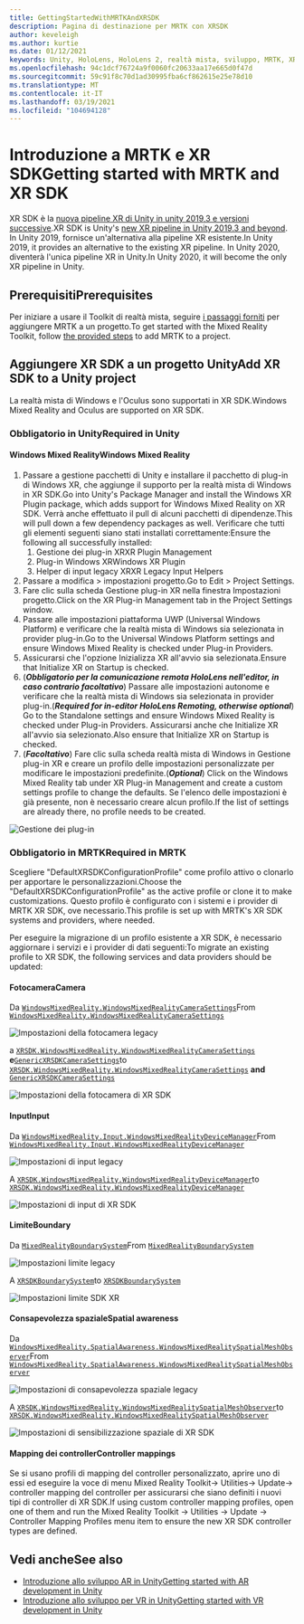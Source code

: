 ```yaml
---
title: GettingStartedWithMRTKAndXRSDK
description: Pagina di destinazione per MRTK con XRSDK
author: keveleigh
ms.author: kurtie
ms.date: 01/12/2021
keywords: Unity, HoloLens, HoloLens 2, realtà mista, sviluppo, MRTK, XRSDK,
ms.openlocfilehash: 94c1dcf76724a9f0060fc20633aa17e665d0f47d
ms.sourcegitcommit: 59c91f8c70d1ad30995fba6cf862615e25e78d10
ms.translationtype: MT
ms.contentlocale: it-IT
ms.lasthandoff: 03/19/2021
ms.locfileid: "104694128"
---
```

# <a name="getting-started-with-mrtk-and-xr-sdk"></a><span data-ttu-id="8f694-104">Introduzione a MRTK e XR SDK</span><span class="sxs-lookup"><span data-stu-id="8f694-104">Getting started with MRTK and XR SDK</span></span>

<span data-ttu-id="8f694-105">XR SDK è la [nuova pipeline XR di Unity in unity 2019,3 e versioni successive](https://blogs.unity3d.com/2020/01/24/unity-xr-platform-updates/).</span><span class="sxs-lookup"><span data-stu-id="8f694-105">XR SDK is Unity's [new XR pipeline in Unity 2019.3 and beyond](https://blogs.unity3d.com/2020/01/24/unity-xr-platform-updates/).</span></span> <span data-ttu-id="8f694-106">In Unity 2019, fornisce un'alternativa alla pipeline XR esistente.</span><span class="sxs-lookup"><span data-stu-id="8f694-106">In Unity 2019, it provides an alternative to the existing XR pipeline.</span></span> <span data-ttu-id="8f694-107">In Unity 2020, diventerà l'unica pipeline XR in Unity.</span><span class="sxs-lookup"><span data-stu-id="8f694-107">In Unity 2020, it will become the only XR pipeline in Unity.</span></span>

## <a name="prerequisites"></a><span data-ttu-id="8f694-108">Prerequisiti</span><span class="sxs-lookup"><span data-stu-id="8f694-108">Prerequisites</span></span>

<span data-ttu-id="8f694-109">Per iniziare a usare il Toolkit di realtà mista, seguire [i passaggi forniti](../WelcomeToMRTK.md) per aggiungere MRTK a un progetto.</span><span class="sxs-lookup"><span data-stu-id="8f694-109">To get started with the Mixed Reality Toolkit, follow [the provided steps](../WelcomeToMRTK.md) to add MRTK to a project.</span></span>

## <a name="add-xr-sdk-to-a-unity-project"></a><span data-ttu-id="8f694-110">Aggiungere XR SDK a un progetto Unity</span><span class="sxs-lookup"><span data-stu-id="8f694-110">Add XR SDK to a Unity project</span></span>

<span data-ttu-id="8f694-111">La realtà mista di Windows e l'Oculus sono supportati in XR SDK.</span><span class="sxs-lookup"><span data-stu-id="8f694-111">Windows Mixed Reality and Oculus are supported on XR SDK.</span></span>

### <a name="required-in-unity"></a><span data-ttu-id="8f694-112">Obbligatorio in Unity</span><span class="sxs-lookup"><span data-stu-id="8f694-112">Required in Unity</span></span>

#### <a name="windows-mixed-reality"></a><span data-ttu-id="8f694-113">Windows Mixed Reality</span><span class="sxs-lookup"><span data-stu-id="8f694-113">Windows Mixed Reality</span></span>

1. <span data-ttu-id="8f694-114">Passare a gestione pacchetti di Unity e installare il pacchetto di plug-in di Windows XR, che aggiunge il supporto per la realtà mista di Windows in XR SDK.</span><span class="sxs-lookup"><span data-stu-id="8f694-114">Go into Unity's Package Manager and install the Windows XR Plugin package, which adds support for Windows Mixed Reality on XR SDK.</span></span> <span data-ttu-id="8f694-115">Verrà anche effettuato il pull di alcuni pacchetti di dipendenze.</span><span class="sxs-lookup"><span data-stu-id="8f694-115">This will pull down a few dependency packages as well.</span></span> <span data-ttu-id="8f694-116">Verificare che tutti gli elementi seguenti siano stati installati correttamente:</span><span class="sxs-lookup"><span data-stu-id="8f694-116">Ensure the following all successfully installed:</span></span>
   1. <span data-ttu-id="8f694-117">Gestione dei plug-in XR</span><span class="sxs-lookup"><span data-stu-id="8f694-117">XR Plugin Management</span></span>
   1. <span data-ttu-id="8f694-118">Plug-in Windows XR</span><span class="sxs-lookup"><span data-stu-id="8f694-118">Windows XR Plugin</span></span>
   1. <span data-ttu-id="8f694-119">Helper di input legacy XR</span><span class="sxs-lookup"><span data-stu-id="8f694-119">XR Legacy Input Helpers</span></span>
1. <span data-ttu-id="8f694-120">Passare a modifica > impostazioni progetto.</span><span class="sxs-lookup"><span data-stu-id="8f694-120">Go to Edit > Project Settings.</span></span>
1. <span data-ttu-id="8f694-121">Fare clic sulla scheda Gestione plug-in XR nella finestra Impostazioni progetto.</span><span class="sxs-lookup"><span data-stu-id="8f694-121">Click on the XR Plug-in Management tab in the Project Settings window.</span></span>
1. <span data-ttu-id="8f694-122">Passare alle impostazioni piattaforma UWP (Universal Windows Platform) e verificare che la realtà mista di Windows sia selezionata in provider plug-in.</span><span class="sxs-lookup"><span data-stu-id="8f694-122">Go to the Universal Windows Platform settings and ensure Windows Mixed Reality is checked under Plug-in Providers.</span></span>
1. <span data-ttu-id="8f694-123">Assicurarsi che l'opzione Inizializza XR all'avvio sia selezionata.</span><span class="sxs-lookup"><span data-stu-id="8f694-123">Ensure that Initialize XR on Startup is checked.</span></span>
1. <span data-ttu-id="8f694-124">(**_Obbligatorio per la comunicazione remota HoloLens nell'editor, in caso contrario facoltativo_**) Passare alle impostazioni autonome e verificare che la realtà mista di Windows sia selezionata in provider plug-in.</span><span class="sxs-lookup"><span data-stu-id="8f694-124">(**_Required for in-editor HoloLens Remoting, otherwise optional_**) Go to the Standalone settings and ensure Windows Mixed Reality is checked under Plug-in Providers.</span></span> <span data-ttu-id="8f694-125">Assicurarsi anche che Initialize XR all'avvio sia selezionato.</span><span class="sxs-lookup"><span data-stu-id="8f694-125">Also ensure that Initialize XR on Startup is checked.</span></span>
1. <span data-ttu-id="8f694-126">(**_Facoltativo_**) Fare clic sulla scheda realtà mista di Windows in Gestione plug-in XR e creare un profilo delle impostazioni personalizzate per modificare le impostazioni predefinite.</span><span class="sxs-lookup"><span data-stu-id="8f694-126">(**_Optional_**) Click on the Windows Mixed Reality tab under XR Plug-in Management and create a custom settings profile to change the defaults.</span></span> <span data-ttu-id="8f694-127">Se l'elenco delle impostazioni è già presente, non è necessario creare alcun profilo.</span><span class="sxs-lookup"><span data-stu-id="8f694-127">If the list of settings are already there, no profile needs to be created.</span></span>

![Gestione dei plug-in](../features/images/xrsdk/PluginManagement.png)

### <a name="required-in-mrtk"></a><span data-ttu-id="8f694-129">Obbligatorio in MRTK</span><span class="sxs-lookup"><span data-stu-id="8f694-129">Required in MRTK</span></span>

<span data-ttu-id="8f694-130">Scegliere "DefaultXRSDKConfigurationProfile" come profilo attivo o clonarlo per apportare le personalizzazioni.</span><span class="sxs-lookup"><span data-stu-id="8f694-130">Choose the "DefaultXRSDKConfigurationProfile" as the active profile or clone it to make customizations.</span></span> <span data-ttu-id="8f694-131">Questo profilo è configurato con i sistemi e i provider di MRTK XR SDK, ove necessario.</span><span class="sxs-lookup"><span data-stu-id="8f694-131">This profile is set up with MRTK's XR SDK systems and providers, where needed.</span></span>

<span data-ttu-id="8f694-132">Per eseguire la migrazione di un profilo esistente a XR SDK, è necessario aggiornare i servizi e i provider di dati seguenti:</span><span class="sxs-lookup"><span data-stu-id="8f694-132">To migrate an existing profile to XR SDK, the following services and data providers should be updated:</span></span>

#### <a name="camera"></a><span data-ttu-id="8f694-133">Fotocamera</span><span class="sxs-lookup"><span data-stu-id="8f694-133">Camera</span></span>

<span data-ttu-id="8f694-134">Da [`WindowsMixedReality.WindowsMixedRealityCameraSettings`](xref:Microsoft.MixedReality.Toolkit.WindowsMixedReality.WindowsMixedRealityCameraSettings)</span><span class="sxs-lookup"><span data-stu-id="8f694-134">From [`WindowsMixedReality.WindowsMixedRealityCameraSettings`](xref:Microsoft.MixedReality.Toolkit.WindowsMixedReality.WindowsMixedRealityCameraSettings)</span></span>

![Impostazioni della fotocamera legacy](../features/images/xrsdk/CameraSystemLegacy.png)

<span data-ttu-id="8f694-136">a [`XRSDK.WindowsMixedReality.WindowsMixedRealityCameraSettings`](xref:Microsoft.MixedReality.Toolkit.XRSDK.WindowsMixedReality.WindowsMixedRealityCameraSettings) **e**[`GenericXRSDKCameraSettings`](xref:Microsoft.MixedReality.Toolkit.XRSDK.GenericXRSDKCameraSettings)</span><span class="sxs-lookup"><span data-stu-id="8f694-136">to [`XRSDK.WindowsMixedReality.WindowsMixedRealityCameraSettings`](xref:Microsoft.MixedReality.Toolkit.XRSDK.WindowsMixedReality.WindowsMixedRealityCameraSettings) **and** [`GenericXRSDKCameraSettings`](xref:Microsoft.MixedReality.Toolkit.XRSDK.GenericXRSDKCameraSettings)</span></span>

![Impostazioni della fotocamera di XR SDK](../features/images/xrsdk/CameraSystemXRSDK.png)

#### <a name="input"></a><span data-ttu-id="8f694-138">Input</span><span class="sxs-lookup"><span data-stu-id="8f694-138">Input</span></span>

<span data-ttu-id="8f694-139">Da [`WindowsMixedReality.Input.WindowsMixedRealityDeviceManager`](xref:Microsoft.MixedReality.Toolkit.WindowsMixedReality.Input.WindowsMixedRealityDeviceManager)</span><span class="sxs-lookup"><span data-stu-id="8f694-139">From [`WindowsMixedReality.Input.WindowsMixedRealityDeviceManager`](xref:Microsoft.MixedReality.Toolkit.WindowsMixedReality.Input.WindowsMixedRealityDeviceManager)</span></span>

![Impostazioni di input legacy](../features/images/xrsdk/InputSystemWMRLegacy.png)

<span data-ttu-id="8f694-141">A [`XRSDK.WindowsMixedReality.WindowsMixedRealityDeviceManager`](xref:Microsoft.MixedReality.Toolkit.XRSDK.WindowsMixedReality.WindowsMixedRealityDeviceManager)</span><span class="sxs-lookup"><span data-stu-id="8f694-141">to [`XRSDK.WindowsMixedReality.WindowsMixedRealityDeviceManager`](xref:Microsoft.MixedReality.Toolkit.XRSDK.WindowsMixedReality.WindowsMixedRealityDeviceManager)</span></span>

![Impostazioni di input di XR SDK](../features/images/xrsdk/InputSystemWMRXRSDK.png)

#### <a name="boundary"></a><span data-ttu-id="8f694-143">Limite</span><span class="sxs-lookup"><span data-stu-id="8f694-143">Boundary</span></span>

<span data-ttu-id="8f694-144">Da [`MixedRealityBoundarySystem`](xref:Microsoft.MixedReality.Toolkit.Boundary.MixedRealityBoundarySystem)</span><span class="sxs-lookup"><span data-stu-id="8f694-144">From [`MixedRealityBoundarySystem`](xref:Microsoft.MixedReality.Toolkit.Boundary.MixedRealityBoundarySystem)</span></span>

![Impostazioni limite legacy](../features/images/xrsdk/BoundarySystemLegacy.png)

<span data-ttu-id="8f694-146">A  [`XRSDKBoundarySystem`](xref:Microsoft.MixedReality.Toolkit.XRSDK.XRSDKBoundarySystem)</span><span class="sxs-lookup"><span data-stu-id="8f694-146">to  [`XRSDKBoundarySystem`](xref:Microsoft.MixedReality.Toolkit.XRSDK.XRSDKBoundarySystem)</span></span>

![Impostazioni limite SDK XR](../features/images/xrsdk/BoundarySystemXRSDK.png)

#### <a name="spatial-awareness"></a><span data-ttu-id="8f694-148">Consapevolezza spaziale</span><span class="sxs-lookup"><span data-stu-id="8f694-148">Spatial awareness</span></span>

<span data-ttu-id="8f694-149">Da [`WindowsMixedReality.SpatialAwareness.WindowsMixedRealitySpatialMeshObserver`](xref:Microsoft.MixedReality.Toolkit.WindowsMixedReality.SpatialAwareness.WindowsMixedRealitySpatialMeshObserver)</span><span class="sxs-lookup"><span data-stu-id="8f694-149">From [`WindowsMixedReality.SpatialAwareness.WindowsMixedRealitySpatialMeshObserver`](xref:Microsoft.MixedReality.Toolkit.WindowsMixedReality.SpatialAwareness.WindowsMixedRealitySpatialMeshObserver)</span></span>

![Impostazioni di consapevolezza spaziale legacy](../features/images/xrsdk/SpatialAwarenessLegacy.png)

<span data-ttu-id="8f694-151">A [`XRSDK.WindowsMixedReality.WindowsMixedRealitySpatialMeshObserver`](xref:Microsoft.MixedReality.Toolkit.XRSDK.WindowsMixedReality.WindowsMixedRealitySpatialMeshObserver)</span><span class="sxs-lookup"><span data-stu-id="8f694-151">to [`XRSDK.WindowsMixedReality.WindowsMixedRealitySpatialMeshObserver`](xref:Microsoft.MixedReality.Toolkit.XRSDK.WindowsMixedReality.WindowsMixedRealitySpatialMeshObserver)</span></span>

![Impostazioni di sensibilizzazione spaziale di XR SDK](../features/images/xrsdk/SpatialAwarenessXRSDK.png)

#### <a name="controller-mappings"></a><span data-ttu-id="8f694-153">Mapping dei controller</span><span class="sxs-lookup"><span data-stu-id="8f694-153">Controller mappings</span></span>

<span data-ttu-id="8f694-154">Se si usano profili di mapping del controller personalizzato, aprire uno di essi ed eseguire la voce di menu Mixed Reality Toolkit-> Utilities-> Update-> controller mapping del controller per assicurarsi che siano definiti i nuovi tipi di controller di XR SDK.</span><span class="sxs-lookup"><span data-stu-id="8f694-154">If using custom controller mapping profiles, open one of them and run the Mixed Reality Toolkit -> Utilities -> Update -> Controller Mapping Profiles menu item to ensure the new XR SDK controller types are defined.</span></span>

## <a name="see-also"></a><span data-ttu-id="8f694-155">Vedi anche</span><span class="sxs-lookup"><span data-stu-id="8f694-155">See also</span></span>

* [<span data-ttu-id="8f694-156">Introduzione allo sviluppo AR in Unity</span><span class="sxs-lookup"><span data-stu-id="8f694-156">Getting started with AR development in Unity</span></span>](https://docs.unity3d.com/Manual/AROverview.html)
* [<span data-ttu-id="8f694-157">Introduzione allo sviluppo per VR in Unity</span><span class="sxs-lookup"><span data-stu-id="8f694-157">Getting started with VR development in Unity</span></span>](https://docs.unity3d.com/Manual/VROverview.html)
